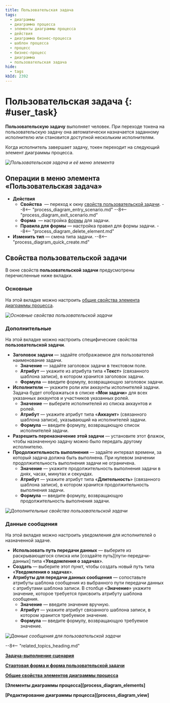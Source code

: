 ```yaml
---
title: Пользовательская задача
tags:
  - диаграммы
  - диаграмма процесса
  - элементы диаграммы процесса
  - действия
  - диаграмма бизнес-процесса
  - шаблон процесса
  - процесс
  - бизнес-процесс
  - диаграмма
  - пользовательская задача
hide:
  - tags
kbId: 2392
---
```


# Пользовательская задача {: #user_task}

**Пользовательскую задачу** выполняет человек. При переходе токена на пользовательскую задачу она автоматически назначается заданному исполнителю или становится доступной нескольким исполнителям.

Когда исполнитель завершает задачу, токен переходит на следующий элемент диаграммы процесса.

_![Пользовательская задача и её меню элемента](user_task.png)_

## Операции в меню элемента «Пользовательская задача»

- **Действия**
    - **Свойства** <i class="fa-light fa-gear"></i> — переход к окну [свойств пользовательской задачи](#свойства-пользовательской-задачи).
    --8<-- "process_diagram_entry_scenario.md"
    --8<-- "process_diagram_exit_scenario.md"
    - **Форма** <i class="fa-light fa-newspaper"></i> — настройка [формы](process_diagram_forms.md) для задачи.
    - **Правила для формы** <i class="fa-light fa-rectangle-list"></i> — настройка правил для формы задачи.
    --8<-- "process_diagram_delete_element.md"
- **Изменить тип** — смена типа задачи.
--8<-- "process_diagram_quick_create.md"

## Свойства пользовательской задачи

В  окне свойств **пользовательской задачи** предусмотрены перечисленные ниже вкладки.

### Основные

На этой вкладке можно настроить [общие свойства элемента диаграммы процесса](process_diagram_element_common_properties.md).

_![Основные свойства пользовательской задачи](user_task_general_properties.png)_

### Дополнительные

На этой вкладке можно настроить специфические свойства **пользовательской задачи**.

- **Заголовок задачи** — задайте отображаемое для пользователей наименование задачи.
    - **Значение** — задайте заголовок задачи в текстовом поле.
    - **Атрибут** — укажите из атрибута типа «**Текст**» (связанного шаблона записи), в котором хранится заголовок задачи.
    - **Формула** — введите формулу, возвращающую заголовок задачи.
- **Исполнители** — укажите роли или аккаунты исполнителей задачи. Задача будет отображаться в списке «**Мои задачи**» для всех указанных аккаунтов и участников указанных ролей.
    - **Значение** — выберите исполнителей из списка аккаунтов и ролей.
    - **Атрибут** — укажите атрибут типа «**Аккаунт**» (связанного шаблона записи), указывающий на исполнителей задачи.
    - **Формула** — введите формулу, возвращающую список исполнителей задачи.
- **Разрешить переназначение этой задачи** — установите этот флажок, чтобы назначенную задачу можно было передать другому исполнителю.
- **Продолжительность выполнения** — задайте интервал времени, за который задача должна быть выполнена. При нулевом значении продолжительность выполнения задачи не ограничена.
    - **Значение** — укажите продолжительность выполнения задачи в днях, часах, минутах и секундах.
    - **Атрибут** — укажите атрибут типа «**Длительность**» (связанного шаблона записи), в котором хранится продолжительность выполнения задачи.
    - **Формула** — введите формулу, возвращающую продолжительность выполнения задачи.

_![Дополнительные свойства пользовательской задачи](user_task_advanced_propertes.png)_

### Данные сообщения

На этой вкладке можно настроить уведомления для исполнителей о назначенной задаче.

- **Использовать путь передачи данных** — выберите из раскрывающегося списка или [создайте путь][пути-передачи-данных] типа «**Уведомления о задачах**».
- **Создать** — выберите этот пункт, чтобы создать новый путь типа «**Уведомления о задачах**».
- **Атрибуты для передачи данных сообщения** — сопоставьте атрибуты шаблона сообщения из выбранного пути передачи данных с атрибутами шаблона записи. В столбце «**Значение**» укажите значение, которое требуется присвоить атрибуту шаблона сообщения.
    - **Значение** — введите значение вручную.
    - **Атрибут** — укажите атрибут связанного шаблона записи, в котором хранится требуемое значение.
    - **Формула** — введите формулу, возвращающую требуемое значение.

_![Данные сообщения для пользовательской задачи](message_data.png)_

--8<-- "related_topics_heading.md"

**[Задача-выполнение сценария](script_task.md)**

**[Стартовая форма и форма пользовательской задачи](process_diagram_forms.md)**

**[Общие свойства элементов диаграммы процесса](process_diagram_element_common_properties.md)**

**[Элементы диаграммы процесса][process_diagram_elements]**

**[Редактирование диаграммы процесса][process_diagram_view]**
